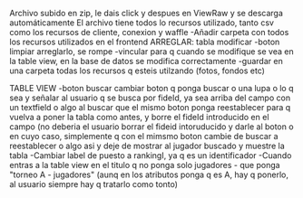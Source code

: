 Archivo subido en zip, le dais click y despues en ViewRaw y se descarga automáticamente
El archivo tiene todos lo recursos utilizado, tanto csv como los recursos de cliente, conexion y waffle
          -Añadir carpeta con todos los recursos utilizados en el frontend
ARREGLAR:
tabla modificar
-boton limpiar arreglarlo, se rompe
-vincular para q cuando se modifique se vea en la table view, en la base de datos se modifica correctamente
-guardar en una carpeta todas los recursos q esteis utilzando (fotos, fondos etc)

TABLE VIEW
-boton buscar
	cambiar boton q ponga buscar o una lupa o lo q sea y señalar al usuario q se busca por fideId, ya sea arriba del campo con un textfield o algo
	al buscar que el mismo boton ponga reestablecer para q vuelva a poner la tabla como antes, y borre el fideId introducido en el campo (no deberia el usuario borrar el fideid intoruducido y darle al boton o en cuyo caso, simplemente q con el mimsmo boton cambie de buscar a reestablecer o algo asi y deje de mostrar al jugador buscado y muestre la tabla 
-Cambiar label de puesto a rankingI, ya q es un identificador
-Cuando entras a la table view en el titulo q no ponga solo jugadores - que ponga "torneo A - jugadores" (aunq en los atributos ponga q es A, hay q ponerlo, al usuario siempre hay q tratarlo como tonto)

